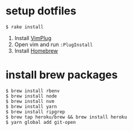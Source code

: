 # setup dotfiles
```shell
$ rake install
```

1. Install [VimPlug](https://github.com/junegunn/vim-plug)
2. Open vim and run `:PlugInstall`
3. Install [Homebrew](https://brew.sh)

# install brew packages
```shell
$ brew install rbenv
$ brew install node
$ brew install nvm
$ brew install yarn
$ brew install ripgrep
$ brew tap heroku/brew && brew install heroku
$ yarn global add git-open
```
